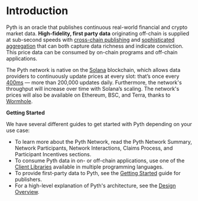 # Introduction

Pyth is an oracle that publishes continuous real-world financial and crypto market data. **High-fidelity, first party data** originating off-chain is supplied at sub-second speeds with [cross-chain publishing](https://pythnetwork.medium.com/pyth-x-wormhole-6b7c17e18469) and [sophisticated aggregation](https://pythnetwork.medium.com/what-is-confidence-uncertainty-in-a-price-649583b598cf) that can both capture data richness and indicate conviction. This price data can be consumed by on-chain programs and off-chain applications.

The Pyth network is native on the [Solana](https://solana.com) blockchain, which allows data providers to continuously update prices at every slot: that’s once every [400ms](https://solana.com) — more than 200,000 updates daily. Furthermore, the network's throughput will increase over time with Solana’s scaling. The network's prices will also be available on Ethereum, BSC, and Terra, thanks to [Wormhole](https://solana.com/wormhole).

**Getting Started**

We have several different guides to get started with Pyth depending on your use case:

* To learn more about the Pyth Network, read the Pyth Network Summary, Network Participants, Network Interactions, Claims Process, and Participant Incentives sections.&#x20;
* To consume Pyth data in on- or off-chain applications, use one of the [Client Libraries](consumers/client-libraries.md) available in multiple programming languages.
* To provide first-party data to Pyth, see the [Getting Started](publishers/getting-started.md) guide for publishers.&#x20;
* For a high-level explanation of Pyth's architecture, see the [Design Overview](how-pyth-works/design-overview.md).
